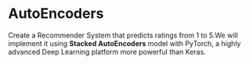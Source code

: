 # AutoEncoders
Create a Recommender System that predicts ratings from 1 to 5.We will implement it using <b>Stacked AutoEncoders</b> model with PyTorch, a highly advanced Deep Learning platform more powerful than Keras. 
